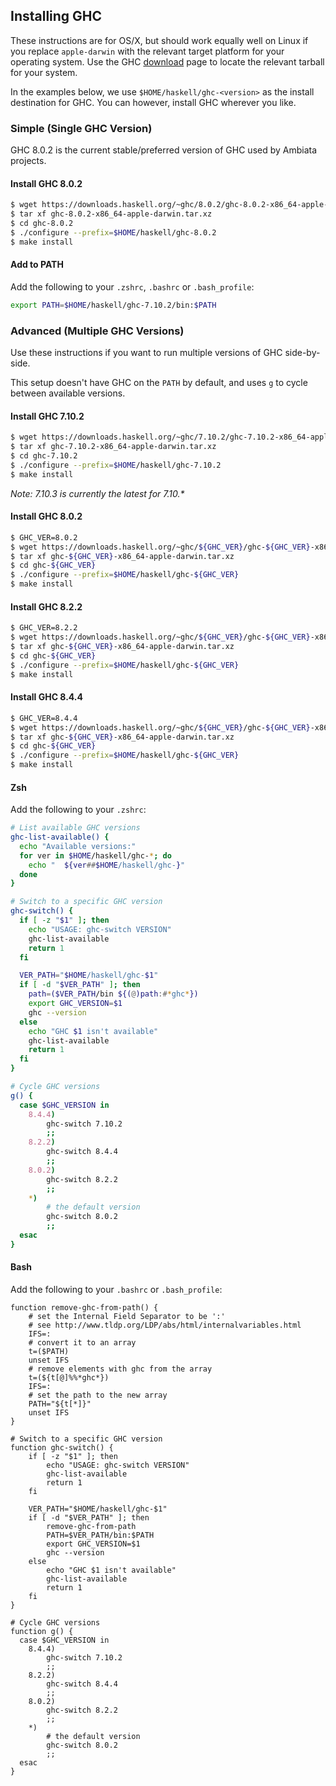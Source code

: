 Installing GHC
--------------

These instructions are for OS/X, but should work equally well on Linux
if you replace `apple-darwin` with the relevant target platform for your
operating system. Use the GHC
[download](https://www.haskell.org/ghc/download.html) page to locate the
relevant tarball for your system.

In the examples below, we use `$HOME/haskell/ghc-<version>` as the
install destination for GHC. You can however, install GHC wherever you
like.

### Simple (Single GHC Version)

GHC 8.0.2 is the current stable/preferred version of GHC used by
Ambiata projects.

#### Install GHC 8.0.2

```sh
$ wget https://downloads.haskell.org/~ghc/8.0.2/ghc-8.0.2-x86_64-apple-darwin.tar.xz
$ tar xf ghc-8.0.2-x86_64-apple-darwin.tar.xz
$ cd ghc-8.0.2
$ ./configure --prefix=$HOME/haskell/ghc-8.0.2
$ make install
```

#### Add to PATH

Add the following to your `.zshrc`, `.bashrc` or `.bash_profile`:

```sh
export PATH=$HOME/haskell/ghc-7.10.2/bin:$PATH
```

### Advanced (Multiple GHC Versions)

Use these instructions if you want to run multiple versions of GHC side-by-side.

This setup doesn't have GHC on the `PATH` by default, and uses `g` to cycle between available versions.

#### Install GHC 7.10.2

```sh
$ wget https://downloads.haskell.org/~ghc/7.10.2/ghc-7.10.2-x86_64-apple-darwin.tar.xz
$ tar xf ghc-7.10.2-x86_64-apple-darwin.tar.xz
$ cd ghc-7.10.2
$ ./configure --prefix=$HOME/haskell/ghc-7.10.2
$ make install
```
_Note: 7.10.3 is currently the latest for 7.10.*_


#### Install GHC 8.0.2

```sh
$ GHC_VER=8.0.2
$ wget https://downloads.haskell.org/~ghc/${GHC_VER}/ghc-${GHC_VER}-x86_64-apple-darwin.tar.xz
$ tar xf ghc-${GHC_VER}-x86_64-apple-darwin.tar.xz
$ cd ghc-${GHC_VER}
$ ./configure --prefix=$HOME/haskell/ghc-${GHC_VER}
$ make install
```


#### Install GHC 8.2.2

```sh
$ GHC_VER=8.2.2
$ wget https://downloads.haskell.org/~ghc/${GHC_VER}/ghc-${GHC_VER}-x86_64-apple-darwin.tar.xz
$ tar xf ghc-${GHC_VER}-x86_64-apple-darwin.tar.xz
$ cd ghc-${GHC_VER}
$ ./configure --prefix=$HOME/haskell/ghc-${GHC_VER}
$ make install
```


#### Install GHC 8.4.4

```sh
$ GHC_VER=8.4.4
$ wget https://downloads.haskell.org/~ghc/${GHC_VER}/ghc-${GHC_VER}-x86_64-apple-darwin.tar.xz
$ tar xf ghc-${GHC_VER}-x86_64-apple-darwin.tar.xz
$ cd ghc-${GHC_VER}
$ ./configure --prefix=$HOME/haskell/ghc-${GHC_VER}
$ make install
```

#### Zsh

Add the following to your `.zshrc`:

```zsh
# List available GHC versions
ghc-list-available() {
  echo "Available versions:"
  for ver in $HOME/haskell/ghc-*; do
    echo "  ${ver##$HOME/haskell/ghc-}"
  done
}

# Switch to a specific GHC version
ghc-switch() {
  if [ -z "$1" ]; then
    echo "USAGE: ghc-switch VERSION"
    ghc-list-available
    return 1
  fi

  VER_PATH="$HOME/haskell/ghc-$1"
  if [ -d "$VER_PATH" ]; then
    path=($VER_PATH/bin ${(@)path:#*ghc*})
    export GHC_VERSION=$1
    ghc --version
  else
    echo "GHC $1 isn't available"
    ghc-list-available
    return 1
  fi
}

# Cycle GHC versions
g() {
  case $GHC_VERSION in
    8.4.4)
        ghc-switch 7.10.2
        ;;
    8.2.2)
        ghc-switch 8.4.4
        ;;
    8.0.2)
        ghc-switch 8.2.2
        ;;
    *)
        # the default version
        ghc-switch 8.0.2
        ;;
  esac
}
```

#### Bash

Add the following to your `.bashrc` or `.bash_profile`:

```
function remove-ghc-from-path() {
    # set the Internal Field Separator to be ':'
    # see http://www.tldp.org/LDP/abs/html/internalvariables.html
    IFS=:
    # convert it to an array
    t=($PATH)
    unset IFS
    # remove elements with ghc from the array
    t=(${t[@]%%*ghc*})
    IFS=:
    # set the path to the new array
    PATH="${t[*]}"
    unset IFS
}

# Switch to a specific GHC version
function ghc-switch() {
    if [ -z "$1" ]; then
        echo "USAGE: ghc-switch VERSION"
        ghc-list-available
        return 1
    fi

    VER_PATH="$HOME/haskell/ghc-$1"
    if [ -d "$VER_PATH" ]; then
        remove-ghc-from-path
        PATH=$VER_PATH/bin:$PATH
        export GHC_VERSION=$1
        ghc --version
    else
        echo "GHC $1 isn't available"
        ghc-list-available
        return 1
    fi
}

# Cycle GHC versions
function g() {
  case $GHC_VERSION in
    8.4.4)
        ghc-switch 7.10.2
        ;;
    8.2.2)
        ghc-switch 8.4.4
        ;;
    8.0.2)
        ghc-switch 8.2.2
        ;;
    *)
        # the default version
        ghc-switch 8.0.2
        ;;
  esac
}
```
